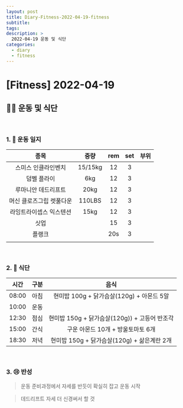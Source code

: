 ```yaml
---
layout: post
title: Diary-Fitness-2022-04-19-fitness
subtitle:
tags:
description: >
  2022-04-19 운동 및 식단
categories:
  - diary
  - fitness
---
```


# [Fitness] 2022-04-19

##  __🏋️‍♀️ 운동 및 식단__   
<br/>

### __1. 📒 운동 일지__ 


| 종목 | 중량 | rem | set | 부위 |
|:----------:|:----------:|:----------:|:----------:|:----------:|
| 스미스 인클라인벤치 | 15/15kg | 12 | 3 |  |
| 덤벨 플라이 | 6kg | 12 | 3 |  |
| 루마니안 데드리프트 | 20kg | 12 | 3 |  |
| 머신 클로즈그립 렛풀다운 | 110LBS | 12 | 3 |  |
| 라잉트라이셉스 익스텐션 | 15kg | 12 | 3 |  |
| 싯업 |  | 15 | 3 |  |
|  플랭크|  | 20s | 3 |  |
|  |  |  |  |  |

<br/>

### __2. 🍗 식단__  

| 시간 | 구분 | 음식 |
|:----------:|:----------:|:----------:|
| 08:00 | 아침 | 현미밥 100g + 닭가슴살(120g) + 아몬드 5알 |
| 10:00 | 운동 |  |
| 12:30 | 점심 | 현미밥 150g + 닭가슴살(120g)) + 고등어 반조각 |
| 15:00 | 간식 | 구운 아몬드 10개 + 방울토마토 6개  |
| 18:30 | 저녁 | 현미밥 150g + 닭가슴살(120g) + 삶은계란 2개 |

<br/>

### __3. 😢 반성__

> 운동 준비과정에서 자세를 반듯이 확실히 잡고 운동 시작

> 데드리프트 자세 더 신경써서 할 것

> 
